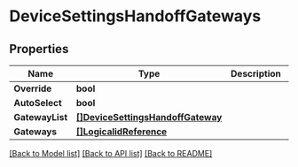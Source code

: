 # DeviceSettingsHandoffGateways

## Properties

Name | Type | Description | Notes
------------ | ------------- | ------------- | -------------
**Override** | **bool** |  | [optional] 
**AutoSelect** | **bool** |  | [optional] 
**GatewayList** | [**[]DeviceSettingsHandoffGateway**](device_settings_handoff_gateway.md) |  | [optional] 
**Gateways** | [**[]LogicalidReference**](logicalid_reference.md) |  | [optional] 

[[Back to Model list]](../README.md#documentation-for-models) [[Back to API list]](../README.md#documentation-for-api-endpoints) [[Back to README]](../README.md)


